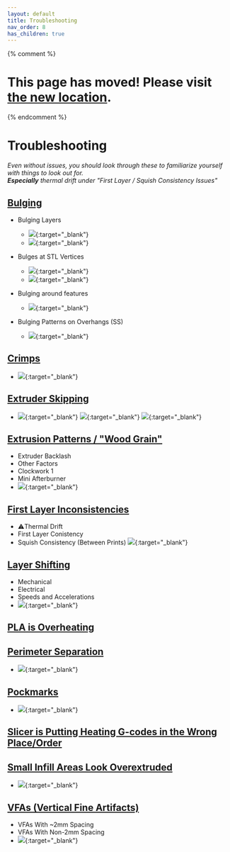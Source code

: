 ```yaml
---
layout: default
title: Troubleshooting
nav_order: 8
has_children: true
---
```


{% comment %} 
# This page has moved! Please visit [the new location](https://ellis3dp.com/Print-Tuning-Guide/articles/index_troubleshooting.html).
{% endcomment %}
# **Troubleshooting**
*Even without issues, you should look through these to familiarize yourself with things to look out for.\
**Especially** thermal drift under "First Layer / Squish Consistency Issues"*

## [Bulging](./troubleshooting/bulging.md)
- Bulging Layers
    - [![](./troubleshooting/images/bulging/Bulging.png)](./troubleshooting/images/bulging/Bulging.png){:target="_blank"} 
    - [![](./troubleshooting/images/bulging/Bulging2.png)](./troubleshooting/images/bulging/Bulging2.png){:target="_blank"} 

- Bulges at STL Vertices
    - [![](./troubleshooting/images/bulging/Vertex-Bulges.png)](./troubleshooting/images/bulging/Vertex-Bulges.png){:target="_blank"} 
    - [![](./troubleshooting/images/bulging/Vertex-Bulges-2.png)](./troubleshooting/images/bulging/Vertex-Bulges-2.png){:target="_blank"} 

- Bulging around features
    - [![](./troubleshooting/images/bulging/feature_bulging.png)](./troubleshooting/images/bulging/feature_bulging.png){:target="_blank"} 

- Bulging Patterns on Overhangs (SS)
    - [![](./troubleshooting/images/bulging/AboveBridgeFlow-2.png)](./troubleshooting/images/bulging/AboveBridgeFlow-2.png){:target="_blank"}

## [Crimps](./troubleshooting/crimps.md)
- [![](./troubleshooting/images/crimps/Microfit-Crimps.png)](./troubleshooting/images/crimps/Microfit-Crimps.png){:target="_blank"}

## [Extruder Skipping](./troubleshooting/extruder_skipping.md) 
- [![](./troubleshooting/images/extruder_skipping/ExtruderSkips-2.png)](./troubleshooting/images/extruder_skipping/ExtruderSkips-2.png){:target="_blank"}
[![](./troubleshooting/images/extruder_skipping/ExtruderSkips-3.png)](./troubleshooting/images/extruder_skipping/ExtruderSkips-3.png){:target="_blank"}
[![](./troubleshooting/images/extruder_skipping/ExtruderSkips-5.png)](./troubleshooting/images/extruder_skipping/ExtruderSkips-5.png){:target="_blank"}

## [Extrusion Patterns / "Wood Grain"](./troubleshooting/extrusion_patterns.md)
- Extruder Backlash
- Other Factors
- Clockwork 1
- Mini Afterburner
- [![](./troubleshooting/images/extrusion_patterns/Backlash-WoodGrain.png)](./troubleshooting/images/extrusion_patterns/Backlash-WoodGrain.png){:target="_blank"}

## [First Layer Inconsistencies](./troubleshooting/index_first_layer_squish_consistency_issues.md)
- :warning:Thermal Drift
- First Layer Conistency
- Squish Consistency (Between Prints)
[![](/images/first_layer_squish/FirstLayer-Squares-1.png)](/images/first_layer_squish/FirstLayer-Squares-1.png){:target="_blank"}

## [Layer Shifting](./troubleshooting/layer_shifting.md) 
- Mechanical
- Electrical
- Speeds and Accelerations
- [![](./troubleshooting/images/layer_shifting/1.png)](./troubleshooting/images/layer_shifting/1.png){:target="_blank"}

## [PLA is Overheating](./troubleshooting/pla_overheating.md)

## [Perimeter Separation](./troubleshooting/perimeter_separation.md)
- [![](./troubleshooting/images/perimeter_separation/perimeter_separation.jpg)](./troubleshooting/images/perimeter_separation/perimeter_separation.jpg){:target="_blank"}

## [Pockmarks](./troubleshooting/pockmarks.md)
- [![](./troubleshooting/images/pockmarks/Pockmarks.png)](./troubleshooting/images/pockmarks/Pockmarks.png){:target="_blank"}

## [Slicer is Putting Heating G-codes in the Wrong Place/Order](./troubleshooting/slicer_putting_heating_g-codes_wrong_order.md) 

## [Small Infill Areas Look Overextruded](./troubleshooting/small_infill_areas_overextruded.md)
- [![](./troubleshooting/images/small_infill_overextruded/example1.png)](./troubleshooting/images/small_infill_overextruded/example1.png){:target="_blank"} 

## [VFAs (Vertical Fine Artifacts)](./troubleshooting/vfas.md)
- VFAs With ~2mm Spacing
- VFAs With Non-2mm Spacing
- [![](./troubleshooting/images/vfas/ToothMarks.png)](./troubleshooting/images/vfas/ToothMarks.png){:target="_blank"}